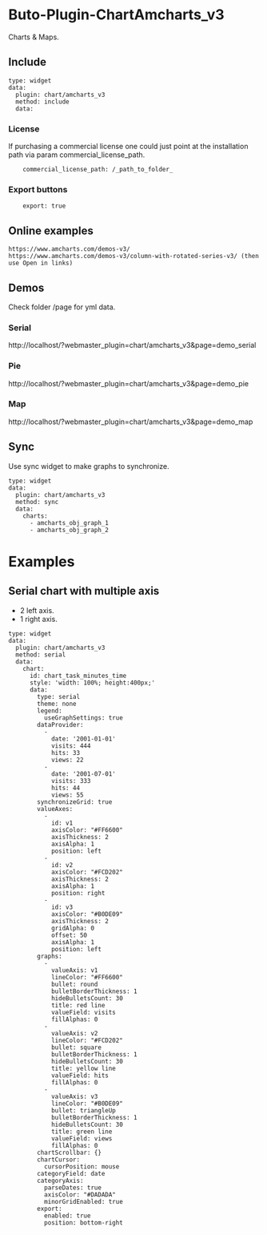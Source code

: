 # Buto-Plugin-ChartAmcharts_v3
Charts & Maps.

## Include
```
type: widget
data:
  plugin: chart/amcharts_v3
  method: include
  data:
```
### License 
If purchasing a commercial license one could just point at the installation path via param commercial_license_path.
```
    commercial_license_path: /_path_to_folder_
```
### Export buttons
```
    export: true
```

## Online examples
```
https://www.amcharts.com/demos-v3/
https://www.amcharts.com/demos-v3/column-with-rotated-series-v3/ (then use Open in links)
```

## Demos
Check folder /page for yml data.
### Serial
http://localhost/?webmaster_plugin=chart/amcharts_v3&page=demo_serial
### Pie
http://localhost/?webmaster_plugin=chart/amcharts_v3&page=demo_pie
### Map
http://localhost/?webmaster_plugin=chart/amcharts_v3&page=demo_map

## Sync
Use sync widget to make graphs to synchronize.
```
type: widget
data:
  plugin: chart/amcharts_v3
  method: sync
  data:
    charts:
      - amcharts_obj_graph_1
      - amcharts_obj_graph_2
```

# Examples
## Serial chart with multiple axis
- 2 left axis.
- 1 right axis.

```
type: widget
data:
  plugin: chart/amcharts_v3
  method: serial
  data:
    chart:
      id: chart_task_minutes_time
      style: 'width: 100%; height:400px;'
      data:
        type: serial
        theme: none
        legend:
          useGraphSettings: true
        dataProvider:
          -
            date: '2001-01-01'
            visits: 444
            hits: 33
            views: 22
          -
            date: '2001-07-01'
            visits: 333
            hits: 44
            views: 55
        synchronizeGrid: true
        valueAxes:
          -
            id: v1
            axisColor: "#FF6600"
            axisThickness: 2
            axisAlpha: 1
            position: left
          -
            id: v2
            axisColor: "#FCD202"
            axisThickness: 2
            axisAlpha: 1
            position: right
          -
            id: v3
            axisColor: "#B0DE09"
            axisThickness: 2
            gridAlpha: 0
            offset: 50
            axisAlpha: 1
            position: left
        graphs:
          -
            valueAxis: v1
            lineColor: "#FF6600"
            bullet: round
            bulletBorderThickness: 1
            hideBulletsCount: 30
            title: red line
            valueField: visits
            fillAlphas: 0
          -
            valueAxis: v2
            lineColor: "#FCD202"
            bullet: square
            bulletBorderThickness: 1
            hideBulletsCount: 30
            title: yellow line
            valueField: hits
            fillAlphas: 0
          -
            valueAxis: v3
            lineColor: "#B0DE09"
            bullet: triangleUp
            bulletBorderThickness: 1
            hideBulletsCount: 30
            title: green line
            valueField: views
            fillAlphas: 0
        chartScrollbar: {}
        chartCursor:
          cursorPosition: mouse
        categoryField: date
        categoryAxis:
          parseDates: true
          axisColor: "#DADADA"
          minorGridEnabled: true
        export:
          enabled: true
          position: bottom-right
```
